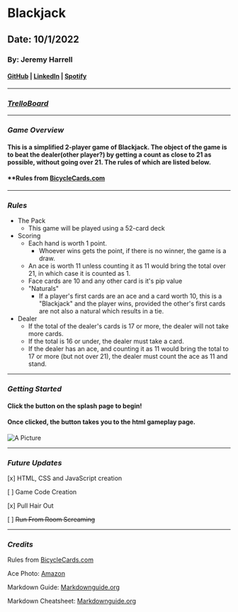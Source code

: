 # Blackjack
## Date: 10/1/2022
### By: Jeremy Harrell
#### [GitHub](https://github.com/wolfy1313) | [LinkedIn](https://www.linkedin.com/in/jeremy-harrell-67a46a229/) | [Spotify](https://open.spotify.com/artist/3orDENaFfgt5gcLk24QHSS)
***
### ***[TrelloBoard](https://trello.com/b/MDNOtAAI)***
***
### ***Game Overview***
#### This is a simplified 2-player game of Blackjack. The object of the game is to beat the dealer(other player?) by getting a count as close to 21 as possible, without going over 21. The rules of which are listed below.
#### **Rules from [BicycleCards.com](https://bicyclecards.com/how-to-play/blackjack)
***
### ***Rules***
* The Pack
  * This game will be played using a 52-card deck
* Scoring
  * Each hand is worth 1 point.
    * Whoever wins gets the point, if there is no winner, the game is a draw.
  * An ace is worth 11 unless counting it as 11 would bring the total over 21, in which case it is counted as 1.
  * Face cards are 10 and any other card is it's pip value
  * "Naturals"
    * If a player's first cards are an ace and a card worth 10, this is a "Blackjack" and the player wins, provided the other's first cards are not also a natural which results in a tie.
* Dealer
  * If the total of the dealer's cards is 17 or more, the dealer will not take more cards.
  * If the total is 16 or under, the dealer must take a card.
  * If the dealer has an ace, and counting it as 11 would bring the total to 17 or more (but not over 21), the dealer must count the ace as 11 and stand.  
***
### ***Getting Started***
#### Click the button on the splash page to begin!
#### Once clicked, the button takes you to the html gameplay page. 

![A Picture](https://encrypted-tbn0.gstatic.com/images?q=tbn:ANd9GcR_r5Y3_wya7Uo3TdSvhDuYu0f5PSvauJSvmw&usqp=CAU)
***
### ***Future Updates***
[x] HTML, CSS and JavaScript creation

[ ] Game Code Creation

[x] Pull Hair Out

[ ] ~~Run From Room Screaming~~
***
### ***Credits***

Rules from [BicycleCards.com](https://bicyclecards.com/how-to-play/blackjack)

Ace Photo: [Amazon](https://www.amazon.com/BIERDORF-Diamond-Waterproof-Black-Playing/dp/B07LBNDHPH) 

Markdown Guide: [Markdownguide.org](https://ia.net/writer/support/general/markdown-guide)

Markdown Cheatsheet: [Markdownguide.org](https://www.markdownguide.org/cheat-sheet/)